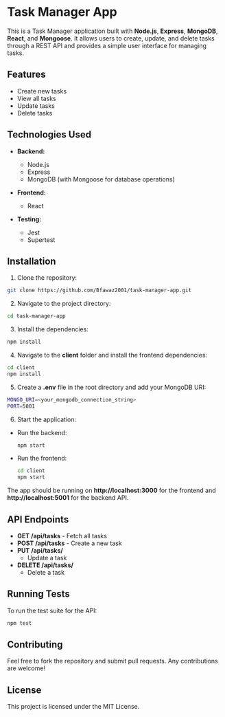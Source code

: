 # Task Manager App

This is a Task Manager application built with **Node.js**, **Express**, **MongoDB**, **React**, and **Mongoose**. It allows users to create, update, and delete tasks through a REST API and provides a simple user interface for managing tasks.

## Features

- Create new tasks
- View all tasks
- Update tasks
- Delete tasks

## Technologies Used

- **Backend:**
  - Node.js
  - Express
  - MongoDB (with Mongoose for database operations)
  
- **Frontend:**
  - React

- **Testing:**
  - Jest
  - Supertest

## Installation

1. Clone the repository:

  ```bash
  git clone https://github.com/Bfawaz2001/task-manager-app.git
  ```

2. Navigate to the project directory:
  
  ```bash
  cd task-manager-app
  ```

3. Install the dependencies:

  ```bash
  npm install
  ```
    
4. Navigate to the **client** folder and install the frontend dependencies:

  ```bash
  cd client
  npm install
  ```
    
5. Create a **.env** file in the root directory and add your MongoDB URI:

  ```bash
  MONGO_URI=<your_mongodb_connection_string>
  PORT=5001
  ```
    
6. Start the application:
- Run the backend:
  ```bash
  npm start
  ```
- Run the frontend:
  ```bash
  cd client
  npm start
  ```
The app should be running on **http://localhost:3000** for the frontend and **http://localhost:5001** for the backend API.

## API Endpoints
- **GET /api/tasks** - Fetch all tasks
- **POST /api/tasks** - Create a new task
- **PUT /api/tasks/**
  - Update a task
- **DELETE /api/tasks/**
  - Delete a task

## Running Tests
To run the test suite for the API:
  
  ``` bash
  npm test
  ```

## Contributing
Feel free to fork the repository and submit pull requests. Any contributions are welcome!

## License
This project is licensed under the MIT License.
